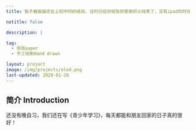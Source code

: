 ```yaml
---
title: 鱼子酱猫猫还在上初中时的纸绘，当时已经对纸张的使用炉火纯青了，没有ipad的时光，一切都是那么质朴。I don't have electronic products, but I love and support everything。

notitle: false

description: |

tag:
  - 纸张paper
  - 手工绘制Hand drawn

layout: project
image: /img/projects/oled.png
last-updated: 2020-01-26
---
```


## 简介 Introduction

还没有晚自习，我们还在写《青少年学习》，每天都能和朋友回家的日子真的很好！
